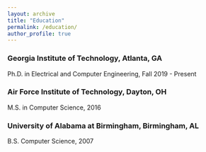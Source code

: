 ```yaml
---
layout: archive
title: "Education"
permalink: /education/
author_profile: true
---
```


### Georgia Institute of Technology, Atlanta, GA
Ph.D. in Electrical and Computer Engineering,  Fall 2019 - Present

### Air Force Institute of Technology, Dayton, OH
M.S. in Computer Science,  2016

### University of Alabama at Birmingham, Birmingham, AL
B.S. Computer Science, 2007
